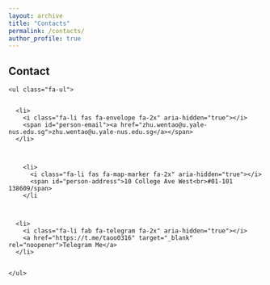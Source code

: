 ```yaml
---
layout: archive
title: "Contacts"
permalink: /contacts/
author_profile: true
---
```


  <section id="contact" class="home-section wg-contact   "  >
    <div class="container">
      





<div class="row contact-widget">
  <div class="col-12 col-lg-4 section-heading">
    <h1>Contact</h1>
    
  </div>
  <div class="col-12 col-lg-8">
    

    

    <ul class="fa-ul">

      
      <li>
        <i class="fa-li fas fa-envelope fa-2x" aria-hidden="true"></i>
        <span id="person-email"><a href="zhu.wentao@u.yale-nus.edu.sg">zhu.wentao@u.yale-nus.edu.sg</a></span>
      </li>
  
      
      
        <li>
          <i class="fa-li fas fa-map-marker fa-2x" aria-hidden="true"></i>
          <span id="person-address">10 College Ave West<br>#01-101 138609/span>
        </li
       
        
      
      <li>
        <i class="fa-li fab fa-telegram fa-2x" aria-hidden="true"></i>
        <a href="https://t.me/taoo0316" target="_blank" rel="noopener">Telegram Me</a>
      </li>
      

    </ul>
